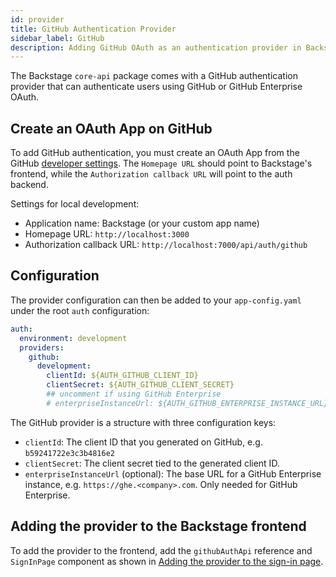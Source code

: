 ```yaml
---
id: provider
title: GitHub Authentication Provider
sidebar_label: GitHub
description: Adding GitHub OAuth as an authentication provider in Backstage
---
```


The Backstage `core-api` package comes with a GitHub authentication provider
that can authenticate users using GitHub or GitHub Enterprise OAuth.

## Create an OAuth App on GitHub

To add GitHub authentication, you must create an OAuth App from the GitHub
[developer settings](https://github.com/settings/developers). The `Homepage URL`
should point to Backstage's frontend, while the `Authorization callback URL`
will point to the auth backend.

Settings for local development:

- Application name: Backstage (or your custom app name)
- Homepage URL: `http://localhost:3000`
- Authorization callback URL: `http://localhost:7000/api/auth/github`

## Configuration

The provider configuration can then be added to your `app-config.yaml` under the
root `auth` configuration:

```yaml
auth:
  environment: development
  providers:
    github:
      development:
        clientId: ${AUTH_GITHUB_CLIENT_ID}
        clientSecret: ${AUTH_GITHUB_CLIENT_SECRET}
        ## uncomment if using GitHub Enterprise
        # enterpriseInstanceUrl: ${AUTH_GITHUB_ENTERPRISE_INSTANCE_URL}
```

The GitHub provider is a structure with three configuration keys:

- `clientId`: The client ID that you generated on GitHub, e.g.
  `b59241722e3c3b4816e2`
- `clientSecret`: The client secret tied to the generated client ID.
- `enterpriseInstanceUrl` (optional): The base URL for a GitHub Enterprise
  instance, e.g. `https://ghe.<company>.com`. Only needed for GitHub Enterprise.

## Adding the provider to the Backstage frontend

To add the provider to the frontend, add the `githubAuthApi` reference and
`SignInPage` component as shown in
[Adding the provider to the sign-in page](../index.md#adding-the-provider-to-the-sign-in-page).
